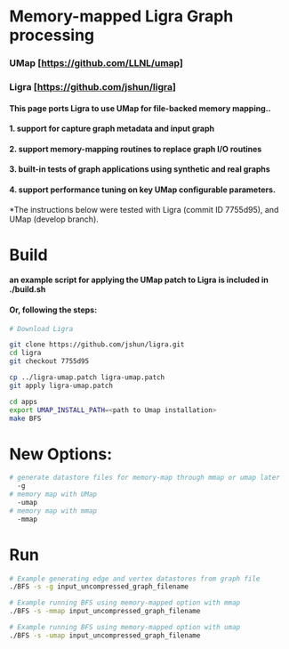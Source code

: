# Memory-mapped Ligra Graph processing


### UMap [https://github.com/LLNL/umap]

### Ligra [https://github.com/jshun/ligra]

#### This page ports Ligra to use UMap for file-backed memory mapping..
#### 1. support for capture graph metadata and input graph
#### 2. support memory-mapping routines to replace graph I/O routines
#### 3. built-in tests of graph applications using synthetic and real graphs
#### 4. support performance tuning on key UMap configurable parameters.

*The instructions below were tested with Ligra (commit ID 7755d95), and UMap (develop branch).

# Build
#### an example script for applying the UMap patch to Ligra is included in ./build.sh
#### Or, following the steps:

```bash
# Download Ligra

git clone https://github.com/jshun/ligra.git
cd ligra
git checkout 7755d95

cp ../ligra-umap.patch ligra-umap.patch
git apply ligra-umap.patch

cd apps
export UMAP_INSTALL_PATH=<path to Umap installation>
make BFS

```

# New Options: 
```bash
# generate datastore files for memory-map through mmap or umap later
  -g 
# memory map with UMap 
  -umap
# memory map with mmap
  -mmap 
 ```
  
# Run

```bash
# Example generating edge and vertex datastores from graph file
./BFS -s -g input_uncompressed_graph_filename

# Example running BFS using memory-mapped option with mmap
./BFS -s -mmap input_uncompressed_graph_filename

# Example running BFS using memory-mapped option with umap
./BFS -s -umap input_uncompressed_graph_filename

```
